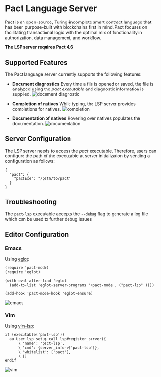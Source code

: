 # Pact Language Server

[Pact](http://kadena.io/build) is an open-source, Turing-**in**complete smart contract language that has been purpose-built with blockchains first in mind. Pact focuses on facilitating transactional logic with the optimal mix of functionality in authorization, data management, and workflow.

**The LSP server requires Pact 4.6**

## Supported Features

The Pact language server currently supports the following features:

  - **Document diagnostics**
  Every time a file is opened or saved, the file is analyzed using the _pact executable_ and diagnostic information is supplied.
  ![document diagnostic](./figs/diagnostics.png)

  - **Completion of natives**
  While typing, the LSP server provides completions for natives.
  ![completion](./figs/completion.png)
  
  - **Documentation of natives**
  Hovering over natives populates the documentation.
  ![documentation](./figs/hover.png)
  

## Server Configuration

The LSP server needs to access the _pact_ executable. Therefore, users can configure the path of the executable at
server initialization by sending a configuration as follows:

```
{
  "pact": {
    "pactExe": "/path/to/pact"
  }
}
```

## Troubleshooting

The `pact-lsp` executable accepts the `--debug` flag to generate a log file which can be used to further
debug issues.

## Editor Configuration

### Emacs

Using [eglot](https://github.com/joaotavora/eglot):

```
(require 'pact-mode)
(require 'eglot)

(with-eval-after-load 'eglot
  (add-to-list 'eglot-server-programs '(pact-mode . ("pact-lsp" ))))

(add-hook 'pact-mode-hook 'eglot-ensure)
```

![emacs](./figs/emacs.png)

### Vim

Using [vim-lsp](github.com/prabirshrestha/vim-lsp):

```
if (executable('pact-lsp'))
  au User lsp_setup call lsp#register_server({
      \ 'name': 'pact-lsp',
      \ 'cmd': {server_info->['pact-lsp']},
      \ 'whitelist': ['pact'],
      \ })
endif
```

![vim](./figs/vim.png)
